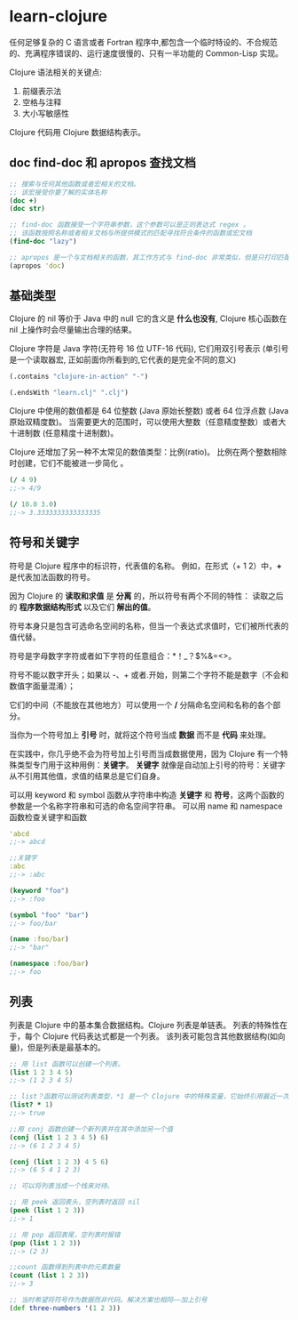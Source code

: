 # learn-clojure

任何足够复杂的 C 语言或者 Fortran 程序中,都包含一个临时特设的、不合规范的、充满程序错误的、运行速度很慢的、只有一半功能的 Common-Lisp 实现。

Clojure 语法相关的关键点:

1. 前缀表示法
2. 空格与注释
3. 大小写敏感性

Clojure 代码用 Clojure 数据结构表示。

## doc find-doc 和 apropos 查找文档

```clojure
;; 搜索与任何其他函数或者宏相关的文档。
;; 该宏接受你要了解的实体名称
(doc +)
(doc str)

;; find-doc 函数接受一个字符串参数，这个参数可以是正则表达式 regex 。
;; 该函数按照名称或者相关文档与所提供模式的匹配寻找符合条件的函数或宏文档
(find-doc "lazy")

;; apropos 是一个与文档相关的函数，其工作方式与 find-doc 非常类似，但是只打印匹配搜索模式的函数名称
(apropos 'doc)
```

## 基础类型

Clojure 的 nil 等价于 Java 中的 null 它的含义是 **什么也没有**, Clojure 核心函数在 nil 上操作时会尽量输出合理的结果。

Clojure 字符是 Java 字符(无符号 16 位 UTF-16 代码), 它们用双引号表示 (单引号是一个读取器宏, 正如前面你所看到的,它代表的是完全不同的意义)

```clojure
(.contains "clojure-in-action" "-")

(.endsWith "learn.clj" ".clj")
```

Clojure 中使用的数值都是 64 位整数 (Java 原始长整数) 或者 64 位浮点数 (Java 原始双精度数)。
当需要更大的范围时，可以使用大整数（任意精度整数）或者大十进制数 (任意精度十进制数)。

Clojure 还增加了另一种不太常见的数值类型：比例(ratio)。
比例在两个整数相除时创建，它们不能被进一步简化 。

```clojure
(/ 4 9)
;;-> 4/9

(/ 10.0 3.0)
;;-> 3.3333333333333335
```

## 符号和关键字

符号是 Clojure 程序中的标识符，代表值的名称。
例如，在形式（+ 1 2）中，**+** 是代表加法函数的符号。

因为 Clojure 的 **读取和求值** 是 **分离** 的，所以符号有两个不同的特性：
读取之后的 **程序数据结构形式** 以及它们 **解出的值**。

符号本身只是包含可选命名空间的名称，但当一个表达式求值时，它们被所代表的值代替。

符号是字母数字字符或者如下字符的任意组合：*！_？$%&=<>。

符号不能以数字开头；如果以 -、+ 或者.开始，则第二个字符不能是数字（不会和数值字面量混淆）；

它们的中间（不能放在其他地方）可以使用一个 **/** 分隔命名空间和名称的各个部分。

当你为一个符号加上 **引号** 时，就将这个符号当成 **数据** 而不是 **代码** 来处理。

在实践中，你几乎绝不会为符号加上引号而当成数据使用，因为 Clojure 有一个特殊类型专门用于这种用例：**关键字**。
**关键字** 就像是自动加上引号的符号：关键字从不引用其他值，求值的结果总是它们自身。

可以用 keyword 和 symbol 函数从字符串中构造 **关键字** 和 **符号**，这两个函数的参数是一个名称字符串和可选的命名空间字符串。
可以用 name 和 namespace 函数检查关键字和函数

```clojure
'abcd
;;-> abcd

;;关键字
:abc
;;-> :abc

(keyword "foo")
;;-> :foo

(symbol "foo" "bar")
;;-> foo/bar

(name :foo/bar)
;;-> "bar"

(namespace :foo/bar)
;;-> foo
```

## 列表

列表是 Clojure 中的基本集合数据结构。Clojure 列表是单链表。
列表的特殊性在于，每个 Clojure 代码表达式都是一个列表。
该列表可能包含其他数据结构(如向量)，但是列表是最基本的。

```clojure
;; 用 list 函数可以创建一个列表。
(list 1 2 3 4 5)
;;-> (1 2 3 4 5)

;; list？函数可以测试列表类型，*1 是一个 Clojure 中的特殊变量，它始终引用最近一次 REPL 会话中计算的结果
(list? * 1)
;;-> true

;;用 conj 函数创建一个新列表并在其中添加另一个值
(conj (list 1 2 3 4 5) 6)
;;-> (6 1 2 3 4 5)

(conj (list 1 2 3) 4 5 6)
;;-> (6 5 4 1 2 3)

;; 可以将列表当成一个栈来对待。

;; 用 peek 返回表头，空列表时返回 nil
(peek (list 1 2 3))
;;-> 1

;; 用 pop 返回表尾，空列表时报错
(pop (list 1 2 3))
;;-> (2 3)

;;count 函数得到列表中的元素数量
(count (list 1 2 3))
;;-> 3

;; 当时希望将符号作为数据而非代码。解决方案也相同——加上引号
(def three-numbers '(1 2 3))
```